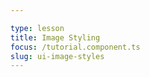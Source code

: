 ```yaml
---

type: lesson  
title: Image Styling 
focus: /tutorial.component.ts  
slug: ui-image-styles
---
```


